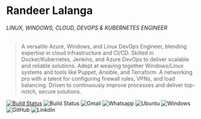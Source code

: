 # Randeer Lalanga
###### LINUX, WINDOWS, CLOUD, DEVOPS & KUBERNETES ENGINEER

> A versatile Azure, Windows, and Linux DevOps Engineer, blending expertise in cloud infrastructure and CI/CD. Skilled in Docker/Kubernetes, Jenkins, and Azure DevOps to deliver scalable and reliable solutions. Adept at weaving together Windows/Linux systems and tools like Puppet, Ansible, and Terraform. A networking pro with a talent for configuring firewall rules, VPNs, and load balancing. Driven to continuously improve processes and deliver top-notch, secure solutions.


[![Build Status](https://dev.azure.com/randeerlalanga92/agile-test/_apis/build/status/randeer.jenkins-tomcat-lab?branchName=master)](https://dev.azure.com/randeerlalanga92/agile-test/_build/latest?definitionId=7&branchName=master)
![Build Status](https://img.shields.io/badge/Azure_DevOps-0078D7?style=for-the-badge&logo=azure-devops&logoColor=white)
![Gmail](https://img.shields.io/badge/Gmail-D14836?style=for-the-badge&logo=gmail&logoColor=white)
![Whatsapp](https://img.shields.io/badge/WhatsApp-25D366?style=for-the-badge&logo=whatsapp&logoColor=white)
![Ubuntu](https://img.shields.io/badge/Ubuntu-E95420?style=for-the-badge&logo=ubuntu&logoColor=white)
![Windows](https://img.shields.io/badge/Windows-0078D6?style=for-the-badge&logo=windows&logoColor=white)
![GitHub](https://img.shields.io/badge/GitHub-100000?style=for-the-badge&logo=github&logoColor=white)
![Linkdin](https://img.shields.io/badge/LinkedIn-0077B5?style=for-the-badge&logo=linkedin&logoColor=white)

